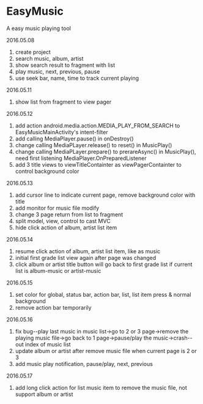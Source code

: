 # EasyMusic
A easy music playing tool

2016.05.08
1. create project
2. search music, album, artist
3. show search result to fragment with list
4. play music, next, previous, pause
5. use seek bar, name, time to track current playing

2016.05.11
1. show list from fragment to view pager

2016.05.12
1. add action android.media.action.MEDIA_PLAY_FROM_SEARCH to EasyMusicMainActivity's intent-filter
2. add calling MediaPlayer.pause() in onDestroy()
3. change calling MediaPLayer.release() to reset() in MusicPlay()
4. change calling MediaPLayer.prepare() to prerareAsync() in MusicPlay(), need first listening MediaPlayer.OnPreparedListener
5. add 3 title views to viewTitleContainter as viewPagerContainter to control background color

2016.05.13
1. add cursor line to indicate current page, remove background color with title
2. add monitor for music file modify
3. change 3 page return from list to fragment
4. split model, view, control to cast MVC
5. hide click action of album, artist list item 
 
 2016.05.14
 1. resume click action of album, artist list item, like as music
 2. initial first grade list view again after page was changed
 3. click album or artist title button will go back to first grade list if current list is album-music or artist-music

2016.05.15
1. set color for global, status bar, action bar,  list, list item press & normal background
2. remove action bar  temporarily

2016.05.16
1. fix bug--play last music in music list->go to 2 or 3 page->remove the playing music file->go back to 1 page->pause/play the music->crash--out index of music list
2. update album or artist after remove music file when current page is 2 or 3
3. add music play notification, pause/play, next, previous

2016.05.17
1. add long click action for list music item to remove the music file, not support album or artist
